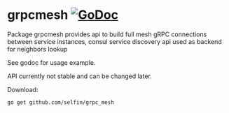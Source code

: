 # grpcmesh [![GoDoc](https://godoc.org/github.com/selfin/grpcmesh?status.png)](https://godoc.org/github.com/selfin/grpcmesh)
Package grpcmesh provides api to build full mesh gRPC connections between service instances, consul service discovery api used as backend for neighbors lookup

See godoc for usage example.

API currently not stable and can be changed later.
  
Download:
```shell
go get github.com/selfin/grpc_mesh
```





